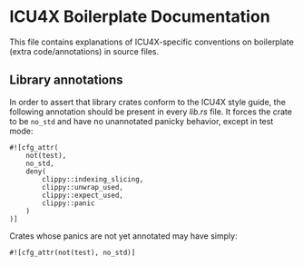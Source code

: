 # ICU4X Boilerplate Documentation

This file contains explanations of ICU4X-specific conventions on boilerplate (extra code/annotations) in source files.

## Library annotations

In order to assert that library crates conform to the ICU4X style guide, the following annotation should be present in every *lib.rs* file. It forces the crate to be `no_std` and have no unannotated panicky behavior, except in test mode:

    #![cfg_attr(
        not(test),
        no_std,
        deny(
            clippy::indexing_slicing,
            clippy::unwrap_used,
            clippy::expect_used,
            clippy::panic
        )
    )]

Crates whose panics are not yet annotated may have simply:

    #![cfg_attr(not(test), no_std)]
